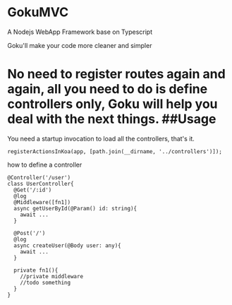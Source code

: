 GokuMVC
==============
A Nodejs WebApp Framework base on Typescript

Goku'll make your code more cleaner and simpler

No need to register routes again and again, all you need to do is define controllers only, Goku will help you deal with the next things.
##Usage
====
You need a startup invocation to load all the controllers, that's it.

    registerActionsInKoa(app, [path.join(__dirname, '../controllers')]);
how to define a controller

    @Controller('/user')
    class UserController{
      @Get('/:id')
      @log
      @Middleware([fn1])
      async getUserById(@Param() id: string){
        await ...
      }
      
      @Post('/')
      @log
      async createUser(@Body user: any){
        await ...
      }
      
      private fn1(){
        //private middleware
        //todo something
      }
    }
